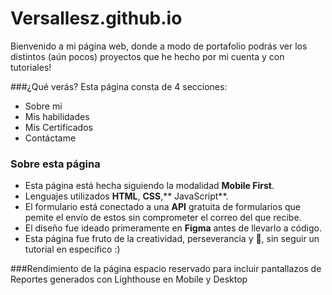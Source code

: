 # Versallesz.github.io
Bienvenido a mi página web, donde a modo de portafolio podrás ver los distintos (aún pocos) proyectos que he hecho por mi cuenta y con tutoriales! 


###¿Qué verás?
Esta página consta de 4 secciones:
- Sobre mi
- Mis habilidades
- Mis Certificados
- Contáctame

### Sobre esta página
- Esta página está hecha siguiendo la modalidad **Mobile First**.
- Lenguajes utilizados **HTML**, **CSS**,** JavaScript**.
- El formulario está conectado a una **API** gratuita de formularios que pemite el envío de estos sin comprometer el correo del que recibe.
- El diseño fue ideado primeramente en **Figma** antes de llevarlo a código. 
- Esta página fue fruto de la creatividad, perseverancia y 💚, sin seguir un tutorial en especifico :) 

###Rendimiento de la página
espacio reservado para incluir pantallazos de Reportes generados con Lighthouse en Mobile y Desktop
